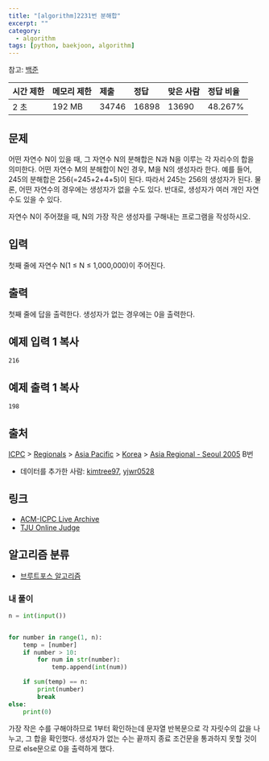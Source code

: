 ```yaml
---
title: "[algorithm]2231번 분해합"
excerpt: ""
category:
  - algorithm
tags: [python, baekjoon, algorithm]
---
```


참고: [백준](https://www.acmicpc.net/problem/2231)

| 시간 제한 | 메모리 제한 | 제출  | 정답  | 맞은 사람 | 정답 비율 |
| :-------- | :---------- | :---- | :---- | :-------- | :-------- |
| 2 초      | 192 MB      | 34746 | 16898 | 13690     | 48.267%   |

## 문제

어떤 자연수 N이 있을 때, 그 자연수 N의 분해합은 N과 N을 이루는 각 자리수의 합을 의미한다. 어떤 자연수 M의 분해합이 N인 경우, M을 N의 생성자라 한다. 예를 들어, 245의 분해합은 256(=245+2+4+5)이 된다. 따라서 245는 256의 생성자가 된다. 물론, 어떤 자연수의 경우에는 생성자가 없을 수도 있다. 반대로, 생성자가 여러 개인 자연수도 있을 수 있다.

자연수 N이 주어졌을 때, N의 가장 작은 생성자를 구해내는 프로그램을 작성하시오.

## 입력

첫째 줄에 자연수 N(1 ≤ N ≤ 1,000,000)이 주어진다.

## 출력

첫째 줄에 답을 출력한다. 생성자가 없는 경우에는 0을 출력한다.

## 예제 입력 1 복사

```
216
```

## 예제 출력 1 복사

```
198
```

## 출처

[ICPC](https://www.acmicpc.net/category/1) > [Regionals](https://www.acmicpc.net/category/7) > [Asia Pacific](https://www.acmicpc.net/category/42) > [Korea](https://www.acmicpc.net/category/211) > [Asia Regional - Seoul 2005](https://www.acmicpc.net/category/detail/1067) B번

- 데이터를 추가한 사람: [kimtree97](https://www.acmicpc.net/user/kimtree97), [yjwr0528](https://www.acmicpc.net/user/yjwr0528)

## 링크

- [ACM-ICPC Live Archive](https://icpcarchive.ecs.baylor.edu/index.php?option=com_onlinejudge&Itemid=8&page=show_problem&problem=1356)
- [TJU Online Judge](http://acm.tju.edu.cn/toj/showp2502.html)

## 알고리즘 분류

- [브루트포스 알고리즘](https://www.acmicpc.net/problem/tag/125)



### 내 풀이

```python
n = int(input())


for number in range(1, n):
    temp = [number]
    if number > 10:
        for num in str(number):
            temp.append(int(num))

    if sum(temp) == n:
        print(number)
        break
else:
    print(0)
```

가장 작은 수를 구해야하므로 1부터 확인하는데 문자열 반복문으로 각 자릿수의 값을 나누고, 그 합을 확인했다. 생성자가 없는 수는 끝까지 종료 조건문을 통과하지 못할 것이므로 else문으로 0을 출력하게 했다.